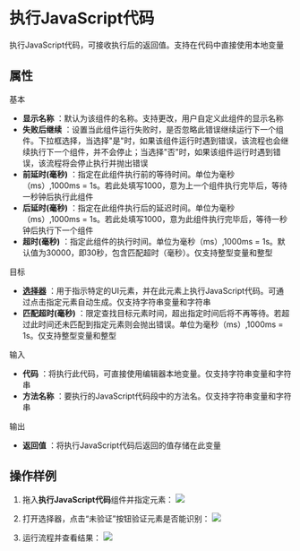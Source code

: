 # 执行JavaScript代码

执行JavaScript代码，可接收执行后的返回值。支持在代码中直接使用本地变量

## 属性
基本
- **显示名称** ：默认为该组件的名称。支持更改，用户自定义此组件的显示名称
- **失败后继续** ：设置当此组件运行失败时，是否忽略此错误继续运行下一个组件。下拉框选择，当选择"是"时，如果该组件运行时遇到错误，该流程也会继续执行下一个组件，并不会停止；当选择"否"时，如果该组件运行时遇到错误，该流程将会停止执行并抛出错误
- **前延时(毫秒)** ：指定在此组件执行前的等待时间。单位为毫秒（ms）,1000ms = 1s。若此处填写1000，意为上一个组件执行完毕后，等待一秒钟后执行此组件
- **后延时(毫秒)** ：指定在此组件执行后的延迟时间。单位为毫秒（ms）,1000ms = 1s。若此处填写1000，意为此组件执行完毕后，等待一秒钟后执行下一个组件
- **超时(毫秒)** ：指定此组件的执行时间。单位为毫秒（ms）,1000ms = 1s。默认值为30000，即30秒，包含匹配超时（毫秒）。仅支持整型变量和整型

目标
- **[选择器](../../Appendix/Selector.md?_v=v2020.4)** ：用于指示特定的UI元素，并在此元素上执行JavaScript代码。可通过点击指定元素自动生成。仅支持字符串变量和字符串
- **匹配超时(毫秒)** ：限定查找目标元素时间，超出指定时间后将不再等待。若超过此时间还未匹配到指定元素则会抛出错误。单位为毫秒（ms）,1000ms = 1s。仅支持整型变量和整型

输入

- **代码** ：将执行此代码，可直接使用编辑器本地变量。仅支持字符串变量和字符串
- **方法名称** ：要执行的JavaScript代码段中的方法名。仅支持字符串变量和字符串

输出

- **返回值** ：将执行JavaScript代码后返回的值存储在此变量

## 操作样例
1. 拖入**执行JavaScript代码**组件并指定元素：
![](https://docimages.blob.core.chinacloudapi.cn/images/Activities/execute-JavaScript-code.png)

2. 打开选择器，点击“未验证”按钮验证元素是否能识别：
![](https://docimages.blob.core.chinacloudapi.cn/images/Activities/execute-js-method-verify.png)

3. 运行流程并查看结果：
![](https://docimages.blob.core.chinacloudapi.cn/images/Activities/execute-js-success.png)